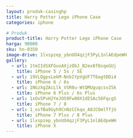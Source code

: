 ```yaml
---
layout: produk-casinghp
title: Harry Potter Lego iPhone Case
categories: iphone

# Produk
product-title: Harry Potter Lego iPhone Case
harga: 90000
sku: hn-0350
image-drive: 1lxspzep_ybnUO4qzjF3PyL1nlAEdpeWH
gallery:
  - url: 1tmIIdSXFGuoAXjzObJ_B2ex8f8sqoGUj
    title: iPhone 5 / 5s / SE
  - url: 19VLQgpsLekM-NnbIYpVgUF7T6agtDDi4
    title: iPhone 6 / 6s
  - url: 1NGzXgZAcLlk_VSR0u-WtQMUguqcsvZSk
    title: iPhone 6 Plus / 6s Plus
  - url: 1xOv5PvH2YeJOS9Fw80X1dESAc56FqcgS
    title: iPhone 7 / 8
  - url: 1_osfBa9Gyh9CnNzCCkqo_A8JCOmlTfjU
    title: iPhone 7 Plus / 8 Plus
  - url: 1lxspzep_ybnUO4qzjF3PyL1nlAEdpeWH
    title: iPhone X
---
```

